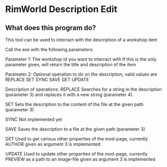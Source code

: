 # RimWorld Description Edit

## What does this program do?
This tool can be used to interract with the description of a workshop item

Call the exe with the following parameters:

Parameter 1:
The workshop id you want to interract with
If this is the only parameter given, will return the title and description of the item

Parameter 2:
Optional operation to do on the description, valid values are
REPLACE
SET
SYNC
SAVE
GET
UPDATE

Description of operations:
REPLACE
Searches for a string in the description (parameter 3) and replaces it with a new string (parameter 4). 

SET
Sets the description to the content of the file at the given path (parameter 3)

SYNC
Not implemented yet

SAVE
Saves the description to a file at the given path (parameter 3)

GET
Used to get various other properties of the mod-page, currently AUTHOR given as argument 3 is implemented

UPDATE
Used to update other properties of the mod-page, currently PREVIEW as a path to an image-file given as argument 3 is implemented